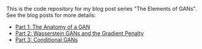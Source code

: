 This is the code repository for my blog post series "The Elements of GANs". See the blog posts for more details:
* [Part 1: The Anatomy of a GAN](https://jleinonen.github.io/2019/09/05/gan-elements-1.html) 
* [Part 2: Wasserstein GANs and the Gradient Penalty](https://jleinonen.github.io/2019/11/07/gan-elements-2.html) 
* [Part 3: Conditional GANs](https://jleinonen.github.io/2020/01/24/gan-elements-3.html) 
